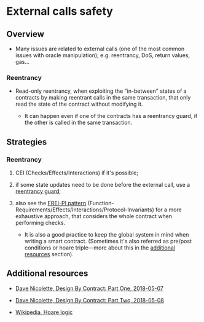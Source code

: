 # External calls safety

## Overview

- Many issues are related to external calls (one of the most common issues with oracle manipulation); e.g. reentrancy, DoS, return values, gas...

### Reentrancy

- Read-only reentrancy, when exploiting the "in-between" states of a contracts by making reentrant calls in the same transaction, that only read the state of the contract without modifying it.

  - It can happen even if one of the contracts has a reentrancy guard, if the other is called in the same transaction.

## Strategies

### Reentrancy

1. CEI (Checks/Effects/Interactions) if it's possible;
2. if some state updates need to be done before the external call, use a [reentrancy guard](https://docs.openzeppelin.com/contracts/4.x/api/security#ReentrancyGuard);
3. also see the [FREI-PI pattern](https://www.nascent.xyz/idea/youre-writing-require-statements-wrong) (Function-Requirements/Effects/Interactions/Protocol-Invariants) for a more exhaustive approach, that considers the whole contract when performing checks.

   - It is also a good practice to keep the global system in mind when writing a smart contract. (Sometimes it's also referred as pre/post conditions or hoare triple—more about this in the [additional resources](#additional-resources) section).

## Additional resources

- [Dave Nicolette, Design By Contract: Part One, 2018-05-07](https://www.leadingagile.com/2018/05/design-by-contract-part-one/)

- [Dave Nicolette, Design By Contract: Part Two, 2018-05-08](https://www.leadingagile.com/2018/05/design-by-contract-part-two/)

- [Wikipedia, Hoare logic](https://en.wikipedia.org/wiki/Hoare_logic)
